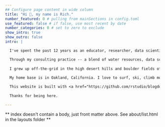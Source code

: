 ```yaml
---
## Configure page content in wide column
title: "Hi 👋, my name is Rich."
number_featured: 0 # pulling from mainSections in config.toml
use_featured: false # if false, use most recent by date
number_categories: 0 # set to zero to exclude
show_intro: true
show_outro: false
intro: |

  I've spent the past 12 years as an educator, researcher, data scientist, and project/product manager. Currently, I scope and manage the delivery of data science and software projects/products at <a href="https://www.linkedin.com/in/rpauloo/" target="_blank">Accenture</a>. In addition, I co-founded the <a href="https://www.waterdatalab.com" target="_blank">Water Data Lab</a>, helped create <a href="https://www.r4wrds.com" target="_blank">R for Water Resources Data Science</a>, and occasionally [write](/blog).  

  Through my consulting practice -- a blend of water resources, data science, and technology -- I've developed <a href="https://iopscience.iop.org/article/10.1088/1748-9326/ab6f10" target="_blank">models</a> that predict where wells will go dry during drought and <a href="https://www.gspdrywells.com/" target="_blank">web applications</a> to communicate findings, automated reports of California municipal <a href="https://www.calwaterquality.com" target="_blank">water quality</a>, and the nation's largest publicly-accessible spatial database of <a href="https://github.com/SimpleLab-Inc/wsb" target="_blank">water system spatial boundaries</a>.  
  
  I grew up off-the-grid in the high desert hills and boulder fields of Southern California and moved to Berkeley for college where I studied Biology and Conflict Resolution. Then, I spent 3 unforgettable years in educational nonprofits in Yosemite, the Marin Headlands, and the Santa Cruz mountains. During summers, I led trips in Thailand for National Geographic. For the next 5 years during my PhD,  I built 3D, physics-based and statistical models of subsurface groundwater flow and contaminant transport, supported by the National Science Foundation, the US Department of Energy, NASA, and Microsoft. I then helped develop groundwater sustainability plans in California, which entailed coordination of diverse stakeholder groups, technical project management, IoT monitoring, and mathematical modeling. Now, I consult for energy and water utilities, startups, and environmental nonprofits at the intersection of resource management, data governance, and technology.  
  
  My home base is in Oakland, California. I love to surf, ski, climb mountains, read and learn new things, play guitar, and cook.  

  This website is built with <a href="https://github.com/rstudio/blogdown" target="_blank">blogdown</a> and <a href="https://gohugo.io/" target="_blank">Hugo</a>, and deployed using <a href="https://www.netlify.com/" target="_blank">Netlify</a>. My blog posts are released under a <a href="https://creativecommons.org/licenses/by-sa/4.0/" target="_blank">Creative Commons Attribution-ShareAlike 4.0 International License</a>. 
    
  Thanks for being here.  

---
```


** index doesn't contain a body, just front matter above.
See about/list.html in the layouts folder **